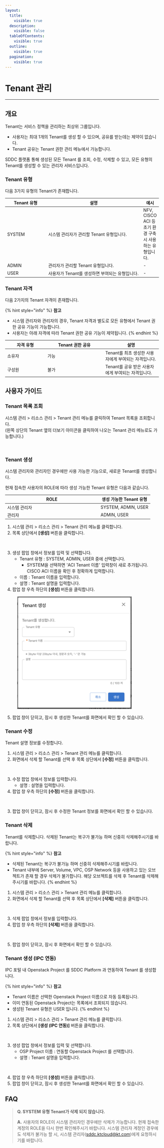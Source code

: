 ```yaml
---
layout:
  title:
    visible: true
  description:
    visible: false
  tableOfContents:
    visible: true
  outline:
    visible: true
  pagination:
    visible: true
---
```


# Tenant 관리

***

## 개요

Tenant는 서비스 정책을 관리하는 최상위 그룹입니다.

* 사용자는 최대 1개의 Tenant를 생성 할 수 있으며, 공유를 받는데는 제약이 없습니다.
* Tenant 공유는 Tenant 권한 관리 메뉴에서 가능합니다.

SDDC 플랫폼 통해 생성된 모든 Tenant 를 조회, 수정, 삭제할 수 있고, 모든 유형의 Tenant를 생성할 수 있는 관리자 서비스입니다.

### Tenant 유형

다음 3가지 유형의 Tenant가 존재합니다.

<table><thead><tr><th width="135.83595113438045">Tenant 유형</th><th width="359">설명</th><th>예시</th></tr></thead><tbody><tr><td>SYSTEM</td><td>시스템 관리자가 관리할 Tenant 유형입니다.</td><td>NFV, CISCO ACI 등 초기 환경 구축 시 사용하는 유형입니다.</td></tr><tr><td>ADMIN</td><td>관리자가 관리할 Tenant 유형입니다.</td><td>-</td></tr><tr><td>USER</td><td>사용자가 Tenant를 생성하면 부여되는 유형입니다.</td><td>-</td></tr></tbody></table>

### Tenant 자격

다음 2가지의 Tenant 자격이 존재합니다.

{% hint style="info" %}
**참고**

* 시스템 관리자와 관리자의 경우, Tenant 자격과 별도로 모든 유형에서 Tenant 권한 공유 기능이 가능합니다.&#x20;
* 사용자는 아래 자격에 따라 Tenant 권한 공유 기능이 제약됩니다.
{% endhint %}

<table><thead><tr><th width="118">자격 유형</th><th width="175.59259259259258">Tenant 권한 공유</th><th>설명</th></tr></thead><tbody><tr><td>소유자</td><td>가능</td><td>Tenant를 최초 생성한 사용자에게 부여되는 자격입니다.</td></tr><tr><td>구성원</td><td>불가</td><td>Tenant를 공유 받은 사용자에게 부여되는 자격입니다.</td></tr></tbody></table>

## 사용자 가이드

### Tenant 목록 조회

시스템 관리 > 리소스 관리 > Tenant 관리 메뉴를 클릭하여 Tenant 목록을 조회합니다.\
(왼쪽 상단의 Tenant 옆의 더보기 아이콘을 클릭하여 나오는 Tenant 관리 메뉴로도 가능합니다.)

<figure><img src="../../.gitbook/assets/스크린샷 2024-01-31 오후 3.01.07.png" alt=""><figcaption></figcaption></figure>

### Tenant 생성

시스템 관리자와 관리자인 경우에만 사용 가능한 기능으로, 새로운 Tenant를 생성합니다.

현재 접속한 사용자의 ROLE에 따라 생성 가능한 Tenant 유형은 다음과 같습니다.

<table><thead><tr><th width="292.12060301507535">ROLE</th><th>생성 가능한 Tenant 유형</th></tr></thead><tbody><tr><td>시스템 관리자</td><td>SYSTEM, ADMIN, USER</td></tr><tr><td>관리자</td><td>ADMIN, USER</td></tr></tbody></table>

1. 시스템 관리 > 리소스 관리 > Tenant 관리 메뉴를 클릭합니다.
2. 목록 상단에서 **\[생성]** 버튼을 클릭합니다.

<figure><img src="../../.gitbook/assets/스크린샷 2024-01-31 오후 3.03.26.png" alt=""><figcaption></figcaption></figure>

3. 생성 팝업 창에서 정보를 입력 및 선택합니다.
   * Tenant 유형 : SYSTEM, ADMIN, USER 중에 선택합니다.
     * SYSTEM을 선택하면 'ACI Tenant 이름' 입력창이 새로 추가됩니다. CISCO ACI 이름을 확인 후 정확하게 입력합니다.
   * 이름 : Tenant 이름을 입력합니다.
   * 설명 : Tenant 설명을 입력합니다.
4. 팝업 창 우측 하단의 **\[생성]** 버튼을 클릭합니다.

<figure><img src="../../.gitbook/assets/image (294).png" alt="" width="375"><figcaption></figcaption></figure>

5. 팝업 창이 닫히고, 잠시 후 생성한 Tenant를 화면에서 확인 할 수 있습니다.

### Tenant 수정

Tenant 설명 정보를 수정합니다.

1. 시스템 관리 > 리소스 관리 > Tenant 관리 메뉴를 클릭합니다.
2. 화면에서 삭제 할 Tenant를 선택 후 목록 상단에서 **\[수정]** 버튼을 클릭합니다.

<figure><img src="../../.gitbook/assets/스크린샷 2024-01-31 오후 3.04.35.png" alt=""><figcaption></figcaption></figure>

3. 수정 팝업 창에서 정보를 입력합니다.
   * 설명 : 설명을 입력합니다.
4. 팝업 창 우측 하단의 **\[수정]** 버튼을 클릭합니다.

<figure><img src="../../.gitbook/assets/스크린샷 2024-01-30 오후 1.41.43.png" alt=""><figcaption></figcaption></figure>

3. 팝업 창이 닫히고, 잠시 후 수정한 Tenant 정보를 화면에서 확인 할 수 있습니다.

### Tenant 삭제

Tenant를 삭제합니다. 삭제된 Tenant는 복구가 불가능 하며 신중히 삭제해주시기를 바랍니다.

{% hint style="info" %}
**참고**

* 삭제된 Tenant는 복구가 불가능 하며 신중히 삭제해주시기를 바랍니다.
* Tenant 내부에 Server, Volume, VPC, OSP Network 등을 사용하고 있는 오브젝트가 존재 할 경우 삭제가 불가합니다. 해당 오브젝트를 삭제 후 Tenant를 삭제해주시기를 바랍니다.
{% endhint %}

1. 시스템 관리 > 리소스 관리 > Tenant 관리 메뉴를 클릭합니다.
2. 화면에서 삭제 할 Tenant를 선택 후 목록 상단에서 **\[삭제]** 버튼을 클릭합니다.

<figure><img src="../../.gitbook/assets/스크린샷 2024-01-31 오후 3.04.10 (1).png" alt=""><figcaption></figcaption></figure>

3. 삭제 팝업 창에서 정보를 입력합니다.
4. 팝업 창 우측 하단의 **\[삭제]** 버튼을 클릭합니다.

<figure><img src="../../.gitbook/assets/스크린샷 2024-01-31 오후 3.04.46.png" alt=""><figcaption></figcaption></figure>

5. 팝업 창이 닫히고, 잠시 후 화면에서 확인 할 수 있습니다.

### Tenant 생성 (IPC 연동)

IPC 포털 내 Openstack Project 를 SDDC Platform 과 연동하여 Tenant 를 생성합니다.

{% hint style="info" %}
**참고**

* Tenant 이름은 선택한 Openstack Project 이름으로 자동 등록됩니다.
* 이미 연동된 Openstack Project는 목록에서 조회되지 않습니다.
* 생성된 Tenant 유형은 USER 입니다.
{% endhint %}

1. 시스템 관리 > 리소스 관리 > Tenant 관리 메뉴를 클릭합니다.
2. 목록 상단에서 **\[생성 (IPC 연동)]** 버튼을 클릭합니다.

<figure><img src="../../.gitbook/assets/스크린샷 2024-01-31 오후 3.01.37.png" alt=""><figcaption></figcaption></figure>

3. 생성 팝업 창에서 정보를 입력 및 선택합니다.
   * OSP Project 이름 : 연동할 Openstack Project 를 선택합니다.
   * 설명 : Tenant 설명을 입력합니다.

<figure><img src="../../.gitbook/assets/스크린샷 2024-01-31 오후 3.00.26.png" alt=""><figcaption></figcaption></figure>

4. 팝업 창 우측 하단의 **\[생성]** 버튼을 클릭합니다.
5. 팝업 창이 닫히고, 잠시 후 생성한 Tenant를 화면에서 확인 할 수 있습니다.

## FAQ

> **Q. SYSTEM 유형 Tenant가 삭제 되지 않습니다.**
>
> **A.** 사용자의 ROLE이 시스템 관리자인 경우에만 삭제가 가능합니다. 현재 접속한 계정의 ROLE을 다시 한번 확인해주시기 바랍니다. 시스템 관리자 계정인 경우에도 삭제가 불가능 할 시, 시스템 관리자(sddc.ktcloud@kt.com)에게 요청하시기를 바랍니다.
